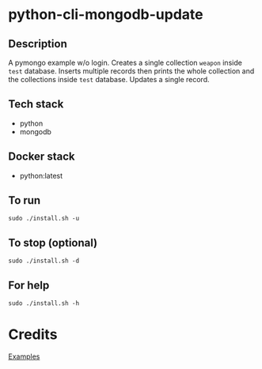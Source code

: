 # python-cli-mongodb-update

## Description
A pymongo example w/o login.
Creates a single collection `weapon`
inside `test` database. Inserts multiple
records then prints the whole
collection and the collections inside
`test` database.
Updates a single record.

## Tech stack
- python
- mongodb

## Docker stack
- python:latest

## To run
`sudo ./install.sh -u`

## To stop (optional)
`sudo ./install.sh -d`

## For help
`sudo ./install.sh -h`

# Credits
[Examples](https://pymongo.readthedocs.io/en/stable/tutorial.html)
